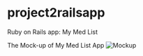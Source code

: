 # project2railsapp
Ruby on Rails app: My Med List

The Mock-up of My Med List App
<img src="/ga/wdi/projects/project_2/app/assets/images/railsmockup.jpg" alt="Mockup" style="max-width:100%;">
